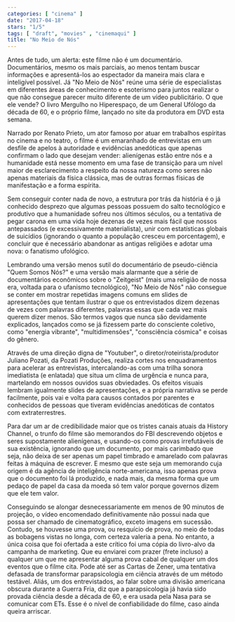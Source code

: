 ```yaml
---
categories: [ "cinema" ]
date: "2017-04-18"
stars: "1/5"
tags: [ "draft", "movies" , "cinemaqui" ]
title: "No Meio de Nós"
---
```

Antes de tudo, um alerta: este filme não é um
documentário. Documentários, mesmo os mais parciais, ao menos tentam
buscar informações e apresentá-los ao espectador da maneira mais
clara e inteligível possível. Já "No Meio de Nós" reúne uma série
de especialistas em diferentes áreas de conhecimento e esoterismo para
juntos realizar o que não consegue parecer muito diferente de um vídeo
publicitário. O que ele vende? O livro Mergulho no Hiperespaço, de um
General Ufólogo da década de 60, e o próprio filme, lançado no site
da produtora em DVD esta semana.

Narrado por Renato Prieto, um ator famoso por atuar em trabalhos
espíritas no cinema e no teatro, o filme é um emaranhado de entrevistas
em um desfile de apelos à autoridade e evidências anedóticas que
apenas confirmam o lado que desejam vender: alienígenas estão entre
nós e a humanidade está nesse momento em uma fase de transição para
um nível maior de esclarecimento a respeito da nossa natureza como
seres não apenas materiais da física clássica, mas de outras formas
físicas de manifestação e a forma espírita.

Sem conseguir conter nada de novo, a estrutura por trás da história
é o já conhecido desprezo que algumas pessoas possuem do salto
tecnológico e produtivo que a humanidade sofreu nos últimos séculos,
ou a tentativa de pegar carona em uma vida hoje dezenas de vezes mais
fácil que nossos antepassados (e excessivamente materialista), unir com
estatísticas globais de suicídios (ignorando o quanto a população
cresceu em porcentagem), e concluir que é necessário abandonar as
antigas religiões e adotar uma nova: o fanatismo ufológico.

Lembrando uma versão menos sutil do documentário de pseudo-ciência
"Quem Somos Nós?" e uma versão mais alarmante que a série de
documentários econômicos sobre o "Zeitgeist" (mais uma religião de
nossa era, voltada para o ufanismo tecnológico), "No Meio de Nós"
não consegue se conter em mostrar repetidas imagens comuns em slides
de apresentações que tentam ilustrar o que os entrevistados dizem
dezenas de vezes com palavras diferentes, palavras essas que cada vez
mais querem dizer menos. São termos vagos que nunca são devidamente
explicados, lançados como se já fizessem parte do consciente coletivo,
como "energia vibrante", "multidimensões", "consciência cósmica"
e coisas do gênero.

Através de uma direção digna de "Youtuber", o
diretor/roteirista/produtor Juliano Pozati, da Pozati Produções, realiza
cortes nos enquadramentos para acelerar as entrevistas, intercalando-as
com uma trilha sonora imediatista (e enlatada) que situa um clima de
urgência e nunca para, martelando em nossos ouvidos suas obviedades. Os
efeitos visuais lembram igualmente slides de apresentações, e a própria
narrativa se perde facilmente, pois vai e volta para causos contados por
parentes e conhecidos de pessoas que tiveram evidências anedóticas de
contatos com extraterrestres.

Para dar um ar de credibilidade maior que os tristes canais atuais da
History Channel, o trunfo do filme são memorandos do FBI descrevendo
objetos e seres supostamente alienígenas, e usando-os como provas
irrefutáveis de sua existência, ignorando que um documento, por
mais carimbado que seja, não deixa de ser apenas um papel timbrado
e amarelado com palavras feitas à máquina de escrever. E mesmo que
este seja um memorando cuja origem é da agência de inteligência
norte-americana, isso apenas prova que o documento foi lá produzido,
e nada mais, da mesma forma que um pedaço de papel da casa da moeda
só tem valor porque governos dizem que ele tem valor.

Conseguindo se alongar desnecessariamente em menos de 90 minutos
de projeção, o vídeo encomendado definitivamente não possui
nada que possa ser chamado de cinematográfico, exceto imagens em
sucessão. Contudo, se houvesse uma prova, ou resquício de prova,
no meio de todas as bobagens vistas no longa, com certeza valeria a
pena. No entanto, a única coisa que foi ofertada a este crítico foi
uma cópia do livro-alvo da campanha de marketing. Que eu enviarei com
prazer (frete incluso) a qualquer um que me apresentar alguma prova cabal
de qualquer um dos eventos que o filme cita. Pode até ser as Cartas de
Zener, uma tentativa defasada de transformar parapsicologia em ciência
através de um método testável. Aliás, um dos entrevistados, ao falar
sobre uma divisão americana obscura durante a Guerra Fria, diz que a
parapsicologia já havia sido provada ciência desde a década de 60,
e era usada pela Nasa para se comunicar com ETs. Esse é o nível de
confiabilidade do filme, caso ainda queira arriscar.
